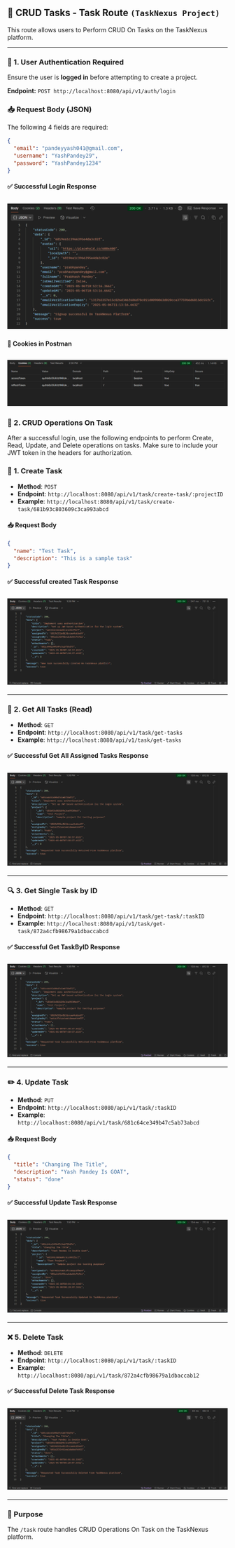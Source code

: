 ## 📝 CRUD Tasks - Task Route `(TaskNexus Project)`

This route allows users to Perform CRUD On Tasks on the TaskNexus platform.

---

### 🔐 1. User Authentication Required

Ensure the user is **logged in** before attempting to create a project.

**Endpoint:**
`POST http://localhost:8080/api/v1/auth/login`

### 📥 Request Body (JSON)

The following 4 fields are required:

```json
{
  "email": "pandeyyash041@gmail.com",
  "username": "YashPandey29",
  "password": "YashPandey1234"
}
```

#### ✅ Successful Login Response

## ![Register Response Screenshot](../Authorization-Route/asserts/RegisterUser-Response-Data.png)

#### 🍪 Cookies in Postman

## ![Register Response Screenshot](../Authorization-Route/asserts/RegisterUser-Response-Cookies.png)

### 🚀 2. CRUD Operations On Task

After a successful login, use the following endpoints to perform Create, Read, Update, and Delete operations on tasks. Make sure to include your JWT token in the headers for authorization.

### 🔨 **1. Create Task**

- **Method**: `POST`
- **Endpoint**: `http://localhost:8080/api/v1/task/create-task/:projectID`
- **Example**: `http://localhost:8080/api/v1/task/create-task/681b93c803609c3ca993abcd`

#### 📥 Request Body

```json
{
  "name": "Test Task",
  "description": "This is a sample task"
}
```

#### ✅ Successful created Task Response

## ![Register Response Screenshot](./asserts/CreateTask-Response.png)

---

### 📄 **2. Get All Tasks (Read)**

- **Method**: `GET`
- **Endpoint**: `http://localhost:8080/api/v1/task/get-tasks`
- **Example**: `http://localhost:8080/api/v1/task/get-tasks`

#### ✅ Successful Get All Assigned Tasks Response

## ![Register Response Screenshot](./asserts/getTasks.png)

---

### 🔍 **3. Get Single Task by ID**

- **Method**: `GET`
- **Endpoint**: `http://localhost:8080/api/v1/task/get-task/:taskID`
- **Example**: `http://localhost:8080/api/v1/task/get-task/872a4cfb98679a1dbaccabcd`

#### ✅ Successful Get TaskByID Response

## ![Register Response Screenshot](./asserts/getTasks.png)

---

### ✏️ **4. Update Task**

- **Method**: `PUT`
- **Endpoint**: `http://localhost:8080/api/v1/task/:taskID`
- **Example**: `http://localhost:8080/api/v1/task/681c64ce349b47c5ab73abcd`

#### 📥 Request Body

```json
{
  "title": "Changing The Title",
  "description": "Yash Pandey Is GOAT",
  "status": "done"
}
```

#### ✅ Successful Update Task Response

## ![Register Response Screenshot](./asserts/UpdateTask-response.png)

---

### ❌ **5. Delete Task**

- **Method**: `DELETE`
- **Endpoint**: `http://localhost:8080/api/v1/task/:taskID`
- **Example**: `http://localhost:8080/api/v1/task/872a4cfb98679a1dbaccab12`

#### ✅ Successful Delete Task Response

## ![Register Response Screenshot](./asserts/DeleteTask-response.png)

---

### 📌 Purpose

The `/task` route handles CRUD Operations On Task on the TaskNexus platform.
